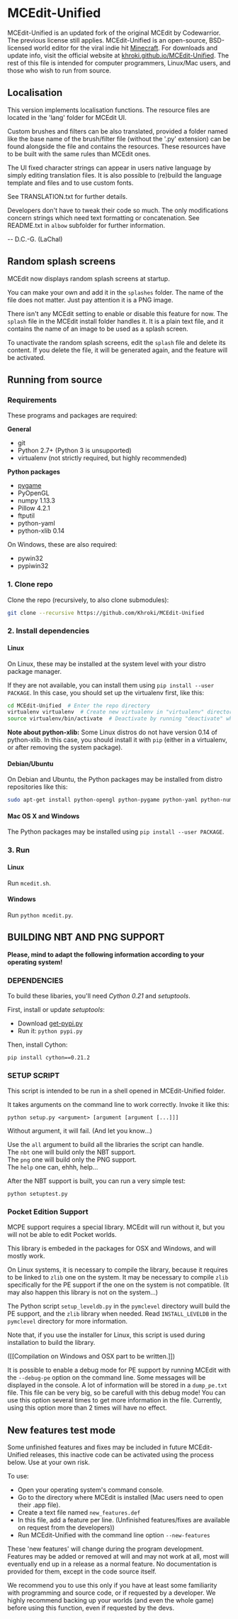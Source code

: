 # MCEdit-Unified

MCEdit-Unified is an updated fork of the original MCEdit by Codewarrior. The previous license still applies. MCEdit-Unified is an open-source, BSD-licensed world editor for the viral indie hit [Minecraft](http://www.minecraft.net/). For downloads and update info, visit the official website at [khroki.github.io/MCEdit-Unified](http://khroki.github.io/MCEdit-Unified/). The rest of this file is intended for computer programmers, Linux/Mac users, and those who wish to run from source.

## Localisation

This version implements localisation functions.
The resource files are located in the 'lang' folder for MCEdit UI.

Custom brushes and filters can be also translated, provided a folder named like the base name of the brush/filter file (without the '.py' extension) can be found alongside the file and contains the resources.
These resources have to be built with the same rules than MCEdit ones.

The UI fixed character strings can appear in users native language by simply editing translation files.
It is also possible to (re)build the language template and files and to use custom fonts.

See TRANSLATION.txt for further details.

Developers don't have to tweak their code so much.
The only modifications concern strings which need text formatting or concatenation.
See README.txt in `albow` subfolder for further information.

-- D.C.-G. (LaChal)

## Random splash screens

MCEdit now displays random splash screens at startup.

You can make your own and add it in the `splashes` folder. The name of the file does not matter. Just pay attention it is a PNG image.

There isn't any MCEdit setting to enable or disable this feature for now.
The `splash` file in the MCEdit install folder handles it. It is a plain text file, and it contains the name of an image to be used as a splash screen.

To unactivate the random splash screens, edit the `splash` file and delete its content.
If you delete the file, it will be generated again, and the feature will be activated.

## Running from source

### Requirements

These programs and packages are required:

**General**

* git
* Python 2.7+ (Python 3 is unsupported)
* virtualenv (not strictly required, but highly recommended)

**Python packages**

* [pygame](http://pygame.org/install.html)
* PyOpenGL
* numpy 1.13.3
* Pillow 4.2.1
* ftputil
* python-yaml
* python-xlib 0.14

On Windows, these are also required:

* pywin32
* pypiwin32

### 1. Clone repo

Clone the repo (recursively, to also clone submodules):

```sh
git clone --recursive https://github.com/Khroki/MCEdit-Unified
```

### 2. Install dependencies

#### Linux

On Linux, these may be installed at the system level with your distro package manager.

If they are not available, you can install them using `pip install --user PACKAGE`.  In this case, you should set up the virtualenv first, like this:

```sh
cd MCEdit-Unified  # Enter the repo directory
virtualenv virtualenv  # Create new virtualenv in "virtualenv" directory
source virtualenv/bin/activate  # Deactivate by running "deactivate" when done
```

**Note about python-xlib:** Some Linux distros do not have version 0.14 of python-xlib.  In this case, you should install it with `pip` (either in a virtualenv, or after removing the system package).

#### Debian/Ubuntu

On Debian and Ubuntu, the Python packages may be installed from distro repositories like this:

```sh
sudo apt-get install python-opengl python-pygame python-yaml python-numpy python-xlib
```

#### Mac OS X and Windows

The Python packages may be installed using `pip install --user PACKAGE`.

### 3. Run

#### Linux

Run `mcedit.sh`.

#### Windows

Run `python mcedit.py`.

## BUILDING NBT AND PNG SUPPORT

__Please, mind to adapt the following information according to your operating system!__

### DEPENDENCIES

To build these libaries, you'll need _Cython 0.21_ and _setuptools_.

First, install or update _setuptools_:

* Download [get-pypi.py](https://bootstrap.pypa.io/get-pip.py)
* Run it: `python pypi.py`

Then, install Cython:

`pip install cython==0.21.2`


### SETUP SCRIPT

This script is intended to be run in a shell opened in MCEdit-Unified folder.

It takes arguments on the command line to work correctly.
Invoke it like this:

`python setup.py <argument> [argument [argument [...]]]`

Without argument, it will fail. (And let you know...)


Use the `all` argument to build all the libraries the script can handle.  
The `nbt` one will build only the NBT support.  
The `png` one will build only the PNG support.  
The `help` one can, ehhh, help...

After the NBT support is built, you can run a very simple test:

`python setuptest.py`


### Pocket Edition Support

MCPE support requires a special library. MCEdit will run without it, but you will not be able to edit Pocket worlds.

This library is embeded in the packages for OSX and Windows, and will mostly work.

On Linux systems, it is necessary to compile the library, because it requires to be linked to `zlib` one on the system.
It may be necessary to compile `zlib` specifically for the PE support if the one on the system is not compatible. (It may also happen this library is not on the system...)

The Python script `setup_leveldb.py` in the `pymclevel` directory wuill build the PE support, and the `zlib` library when needed.
Read `INSTALL_LEVELDB` in the `pymclevel` directory for more information.

Note that, if you use the installer for Linux, this script is used during installation to build the library.

([[Compilation on Windows and OSX part to be written.]])

It is possible to enable a debug mode for PE support by running MCEdit with the `--debug-pe` option on the command line.
Some messages will be displayed in the console. A lot of information will be stored in a `dump_pe.txt` file. This file can be very big, so be carefull with this debug mode!
You can use this option several times to get more information in the file. Currently, using this option more than 2 times will have no effect.

## New features test mode

Some unfinished features and fixes may be included in future MCEdit-Unified releases, this inactive code can be activated using the process below. Use at your own risk.

To use:

* Open your operating system's command console.
* Go to the directory where MCEdit is installed (Mac users need to open their .app file).
* Create a text file named `new_features.def`
* In this file, add a feature per line. (Unfinished features/fixes are available on request from the developers))
* Run MCEdit-Unified with the command line option `--new-features`

These 'new features' will change during the program development. Features may be added or removed at will and may not work at all, most will eventually end up in a release as a normal feature. No documentation is provided for them, except in the code source itself.

We recommend you to use this only if you have at least some familiarity with programming and source code, or if requested by a developer.
We highly recommend backing up your worlds (and even the whole game) before using this function, even if requested by the devs.
